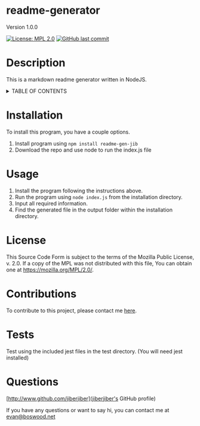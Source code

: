# readme-generator 

 Version 1.0.0 

 [![License: MPL 2.0](https://img.shields.io/badge/License-MPL%202.0-brightgreen.svg)](https://opensource.org/licenses/MPL-2.0) [![GitHub last commit](https://img.shields.io/github/last-commit/jiberjiber/readme-generator)](https://github.com/jiberjiber/readme-generator/graphs/commit-activity) 

 # Description 
 This is a markdown readme generator written in NodeJS. 

 <details>
<summary>TABLE OF CONTENTS</summary>
<p>

- [Installation](#installation)
- [Usage](#usage)
- [License](#license)
- [Contributing](#contributions)
- [Tests](#tests)
- [Questions](#questions)

</p>
</details> 

 # Installation 
 To install this program, you have a couple options. 
1. Install program using `npm install readme-gen-jib`
2. Download the repo and use node to run the index.js file 

 # Usage 
 1. Install the program following the instructions above.
2. Run the program using ```node index.js``` from the installation directory.
3. Input all required information.
4. Find the generated file in the output folder within the installation directory. 

 # License 
 This Source Code Form is subject to the terms of the Mozilla Public
            License, v. 2.0. If a copy of the MPL was not distributed with this
            file, You can obtain one at https://mozilla.org/MPL/2.0/. 

 # Contributions 
 To contribute to this project, please contact me [here](#questions). 

 # Tests 
 Test using the included jest files in the test directory. (You will need jest installed) 

 # Questions 
 [http://www.github.com/jiberjiber](jiberjiber's GitHub profile)
    
If you have any questions or want to say hi, you can contact me at evan@boswood.net 

